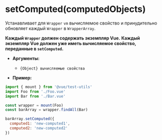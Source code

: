 # setComputed(computedObjects)

Устанавливает для `Wrapper` `vm` вычисляемое свойство и принудительно обновляет каждый `Wrapper` в `WrapperArray`.

**Каждый `Wrapper` должен содержать экземпляр Vue.**
**Каждый экземпляр Vue должен уже иметь вычисляемое свойство, переданные в `setComputed`.**

- **Аргументы:**
  - `{Object} вычисляемые свойства`

- **Пример:**

```js
import { mount } from '@vue/test-utils'
import Foo from './Foo.vue'
import Bar from './Bar.vue'

const wrapper = mount(Foo)
const barArray = wrapper.findAll(Bar)

barArray.setComputed({
  computed1: 'new-computed1',
  computed2: 'new-computed2'
})
```